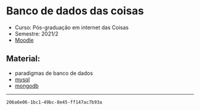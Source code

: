 # Banco de dados das coisas
- Curso: Pós-graduação em internet das Coisas
- Semestre: 2021/2
- [Moodle](https://ava.ifpr.edu.br/course/view.php?id=6851)


## Material:
- paradigmas de banco de dados
- [mysql](mysql/install.md)
- [mongodb](mongodb/mongo.md)


---

`206a6e06-1bc1-49bc-8e45-ff147ac7b93a`
